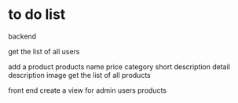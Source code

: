 # to do list

backend

<!-- create admin user
---username
---password
---for security use jwt tokens
---for passowrd use bcrypt -->

<!-- login admin(validation) -->

<!-- create a new user -->

get the list of all users

<!-- user
       name
       password
       email
       address
       phonenumber
       address
         streetname
         city
         postcode -->

add a product
products
name
price
category
short description
detail description
image
get the list of all products

front end
create a view for admin
users
products
